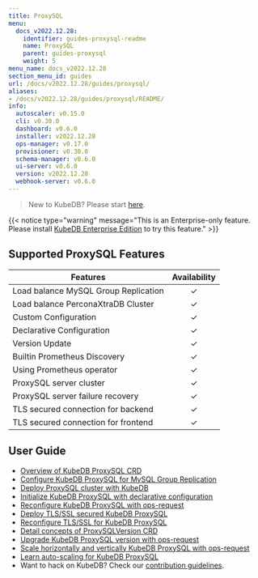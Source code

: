```yaml
---
title: ProxySQL
menu:
  docs_v2022.12.28:
    identifier: guides-proxysql-readme
    name: ProxySQL
    parent: guides-proxysql
    weight: 5
menu_name: docs_v2022.12.28
section_menu_id: guides
url: /docs/v2022.12.28/guides/proxysql/
aliases:
- /docs/v2022.12.28/guides/proxysql/README/
info:
  autoscaler: v0.15.0
  cli: v0.30.0
  dashboard: v0.6.0
  installer: v2022.12.28
  ops-manager: v0.17.0
  provisioner: v0.30.0
  schema-manager: v0.6.0
  ui-server: v0.6.0
  version: v2022.12.28
  webhook-server: v0.6.0
---
```


> New to KubeDB? Please start [here](/docs/v2022.12.28/README).

{{< notice type="warning" message="This is an Enterprise-only feature. Please install [KubeDB Enterprise Edition](/docs/v2022.12.28/setup/install/enterprise) to try this feature." >}}

## Supported ProxySQL Features

| Features                             | Availability |
| ------------------------------------ | :----------: |
| Load balance MySQL Group Replication |   &#10003;   |
| Load balance PerconaXtraDB Cluster   |   &#10003;   |
| Custom Configuration                 |   &#10003;   |
| Declarative Configuration            |   &#10003;   |
| Version Update                       |   &#10003;   |
| Builtin Prometheus Discovery         |   &#10003;   |
| Using Prometheus operator            |   &#10003;   |
| ProxySQL server cluster              |   &#10003;   |
| ProxySQL server failure recovery     |   &#10003;   |
| TLS secured connection for backend   |   &#10003;   |
| TLS secured connection for frontend  |   &#10003;   |

## User Guide

- [Overview of KubeDB ProxySQL CRD](/docs/v2022.12.28/guides/proxysql/concepts/proxysql/) 
- [Configure KubeDB ProxySQL for MySQL Group Replication](/docs/v2022.12.28/guides/proxysql/quickstart/mysqlgrp/)
- [Deploy ProxySQL cluster with KubeDB](/docs/v2022.12.28/guides/proxysql/clustering/proxysql-cluster/) 
- [Initialize KubeDB ProxySQL with declarative configuration](/docs/v2022.12.28/guides/proxysql/concepts/declarative-configuration/) 
- [Reconfigure KubeDB ProxySQL with ops-request](/docs/v2022.12.28/guides/proxysql/concepts/opsrequest/)
- [Deploy TLS/SSL secured KubeDB ProxySQL](/docs/v2022.12.28/guides/proxysql/tls/configure/)
- [Reconfigure TLS/SSL for KubeDB ProxySQL](/docs/v2022.12.28/guides/proxysql/reconfigure-tls/cluster/)
- [Detail concepts of ProxySQLVersion CRD](/docs/v2022.12.28/guides/proxysql/concepts/proxysql-version/)
- [Upgrade KubeDB ProxySQL version with ops-request](/docs/v2022.12.28/guides/proxysql/upgrading/cluster/)
- [Scale horizontally and vertically KubeDB ProxySQL with ops-request](/docs/v2022.12.28/guides/proxysql/scaling/horizontal-scaling/cluster/)
- [Learn auto-scaling for KubeDB ProxySQL](/docs/v2022.12.28/guides/proxysql/autoscaler/compute/cluster/)
- Want to hack on KubeDB? Check our [contribution guidelines](/docs/v2022.12.28/CONTRIBUTING).
